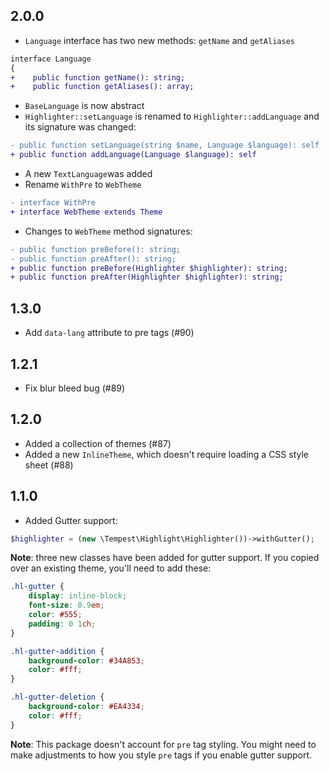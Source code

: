 ## 2.0.0

- `Language` interface has two new methods: `getName` and `getAliases`

```diff
interface Language
{
+    public function getName(): string;
+    public function getAliases(): array;
```

- `BaseLanguage` is now abstract
- `Highlighter::setLanguage` is renamed to `Highlighter::addLanguage` and its signature was changed:

```diff
- public function setLanguage(string $name, Language $language): self
+ public function addLanguage(Language $language): self
```

- A new `TextLanguage`was added
- Rename `WithPre` to `WebTheme`

```diff
- interface WithPre
+ interface WebTheme extends Theme
```

- Changes to `WebTheme` method signatures:

```diff
- public function preBefore(): string;
- public function preAfter(): string;
+ public function preBefore(Highlighter $highlighter): string;
+ public function preAfter(Highlighter $highlighter): string;
```

## 1.3.0

- Add `data-lang` attribute to pre tags (#90)

## 1.2.1

- Fix blur bleed bug (#89)

## 1.2.0

- Added a collection of themes (#87)
- Added a new `InlineTheme`, which doesn't require loading a CSS style sheet (#88)

## 1.1.0

- Added Gutter support:

```php
$highlighter = (new \Tempest\Highlight\Highlighter())->withGutter();
```

**Note**: three new classes have been added for gutter support. If you copied over an existing theme, you'll need to add these:

```css
.hl-gutter {
    display: inline-block;
    font-size: 0.9em;
    color: #555;
    padding: 0 1ch;
}

.hl-gutter-addition {
    background-color: #34A853;
    color: #fff;
}

.hl-gutter-deletion {
    background-color: #EA4334;
    color: #fff;
}
```

**Note**: This package doesn't account for `pre` tag styling. You might need to make adjustments to how you style `pre` tags if you enable gutter support.